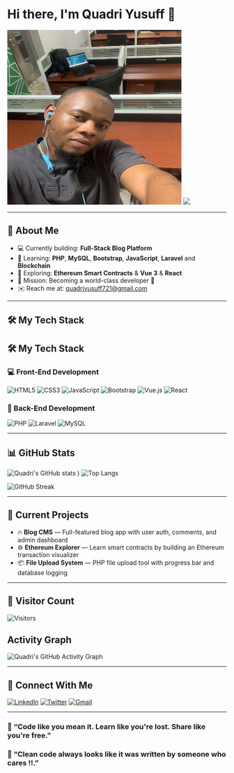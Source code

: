 # Hi there, I'm Quadri Yusuff 👋
<img src="https://raw.githubusercontent.com/Ayomidespenz/quadriyusuff/refs/heads/main/IMG-20250603-WA0013.jpg" width="400" height="400" border-radius="10px" />


<a href="https://github.com/Ayomidespenz">
  <img src="https://readme-typing-svg.herokuapp.com?font=Fira+Code&size=22&duration=3000&pause=1000&color=0e75b6&width=500&lines=Full-stack+Developer;Open+Source+Enthusiast;Learning+Ethereum+Smart+Contracts;Let%27s+Build+Awesome+Things!" />
</a>

---

## 🚀 About Me

- 💻 Currently building: **Full-Stack Blog Platform**  
- 🌱 Learning: **PHP**, **MySQL**, **Bootstrap**, **JavaScript**, **Laravel** and **Blockchain**
- 🧩 Exploring: **Ethereum Smart Contracts** & **Vue 3** & **React**
- 🧠 Mission: Becoming a world-class developer 💯
- ✉️ Reach me at: [quadriyusuff721@gmail.com](mailto:quadriyusuff721@gmail.com)

---

## 🛠️ My Tech Stack

## 🛠️ My Tech Stack

### 💻 Front-End Development

![HTML5](https://img.shields.io/badge/HTML5-E34F26?style=flat&logo=html5&logoColor=white)
![CSS3](https://img.shields.io/badge/CSS3-1572B6?style=flat&logo=css3&logoColor=white)
![JavaScript](https://img.shields.io/badge/JavaScript-F7DF1E?style=flat&logo=javascript&logoColor=black)
![Bootstrap](https://img.shields.io/badge/Bootstrap-7952B3?style=flat&logo=bootstrap&logoColor=white)
![Vue.js](https://img.shields.io/badge/Vue.js-35495E?style=flat&logo=vue.js&logoColor=4FC08D)
![React](https://img.shields.io/badge/React-20232A?style=flat&logo=react&logoColor=61DAFB)

### 🧠 Back-End Development

![PHP](https://img.shields.io/badge/PHP-777BB4?style=flat&logo=php&logoColor=white)
![Laravel](https://img.shields.io/badge/Laravel-F55247?style=flat&logo=laravel&logoColor=white)
![MySQL](https://img.shields.io/badge/MySQL-4479A1?style=flat&logo=mysql&logoColor=white)

---

## 📊 GitHub Stats

![Quadri's GitHub stats](https://github-readme-stats.vercel.app/api?username=Ayomidespenz&show_icons=true&theme=tokyonight)
)
![Top Langs](https://github-readme-stats.vercel.app/api/top-langs/?username=Ayomidespenz&layout=compact&theme=tokyonight)


![GitHub Streak](https://github-readme-streak-stats.herokuapp.com?user=Ayomidespenz&theme=tokyonight)

---

## 📝 Current Projects

- 🔥 **Blog CMS** — Full-featured blog app with user auth, comments, and admin dashboard  
- ⚙️ **Ethereum Explorer** — Learn smart contracts by building an Ethereum transaction visualizer  
- 📦 **File Upload System** — PHP file upload tool with progress bar and database logging

---

## 👀 Visitor Count

![Visitors](https://komarev.com/ghpvc/?username=Ayomidespenz&style=flat&color=0e75b6)

## Activity Graph 
![Quadri's GitHub Activity Graph](https://github-readme-activity-graph.vercel.app/graph?username=Ayomidespenz&theme=tokyo-night)


---

## 🔗 Connect With Me

[![LinkedIn](https://img.shields.io/badge/LinkedIn-0077B5?style=flat&logo=linkedin&logoColor=white)](www.linkedin.com/in/quadri-yusuff-adisa)
[![Twitter](https://img.shields.io/badge/Twitter-1DA1F2?style=flat&logo=twitter&logoColor=white)](https://x.com/Ayomidespenz?t=F5atuWRImY6kQhTR-F4__w&s=09)
[![Gmail](https://img.shields.io/badge/Gmail-D14836?style=flat&logo=gmail&logoColor=white)](mailto:quadriyusuff721@gmail.com)

---

### 💬 “Code like you mean it. Learn like you're lost. Share like you're free.”
### 💬 “Clean code always looks like it was written by someone who cares !!.”
